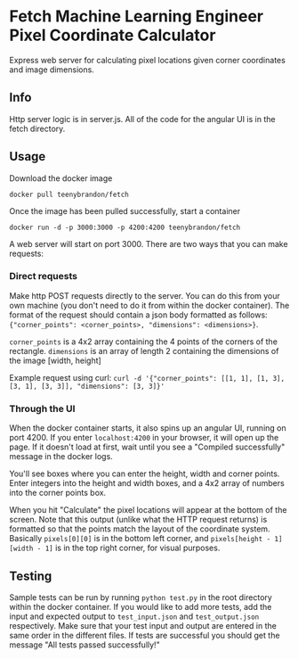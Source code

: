 # Fetch Machine Learning Engineer Pixel Coordinate Calculator
Express web server for calculating pixel locations given corner coordinates and image dimensions.

## Info
Http server logic is in server.js. All of the code for the angular UI is in the fetch directory.

## Usage
Download the docker image

`docker pull teenybrandon/fetch`

Once the image has been pulled successfully, start a container

`docker run -d -p 3000:3000 -p 4200:4200 teenybrandon/fetch`

A web server will start on port 3000. There are two ways that you can make requests:
### Direct requests
Make http POST requests directly to the server. You can do this from your own machine (you don't need to do it from within the docker container). The format of the request should contain a json body formatted as follows:
`{"corner_points": <corner_points>, "dimensions": <dimensions>}`. 

`corner_points` is a 4x2 array containing the 4 points of the corners of the rectangle.
`dimensions` is an array of length 2 containing the dimensions of the image [width, height]

Example request using curl: `curl -d '{"corner_points": [[1, 1], [1, 3], [3, 1], [3, 3]], "dimensions": [3, 3]}'`

### Through the UI
When the docker container starts, it also spins up an angular UI, running on port 4200. If you enter `localhost:4200` in your browser, it will open up the page. If it doesn't load at first, wait until you see a "Compiled successfully" message in the docker logs.

You'll see boxes where you can enter the height, width and corner points. Enter integers into the height and width boxes, and a 4x2 array of numbers into the corner points box.

When you hit "Calculate" the pixel locations will appear at the bottom of the screen. Note that this output (unlike what the HTTP request returns) is formatted so that the points match the layout of the coordinate system. Basically `pixels[0][0]` is in the bottom left corner, and `pixels[height - 1][width - 1]` is in the top right corner, for visual purposes.

## Testing
Sample tests can be run by running `python test.py` in the root directory within the docker container. If you would like to add more tests, add the input and expected output to `test_input.json` and `test_output.json` respectively. Make sure that your test input and output are entered in the same order in the different files. If tests are successful you should get the message "All tests passed successfully!"